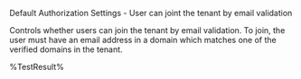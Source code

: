 Default Authorization Settings - User can joint the tenant by email validation

Controls whether users can join the tenant by email validation. To join, the user must have an email address in a domain which matches one of the verified domains in the tenant.

<!--- Results --->
%TestResult%
